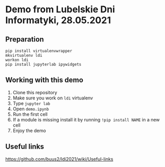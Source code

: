 # Demo from Lubelskie Dni Informatyki, 28.05.2021

## Preparation
```
pip install virtualenvwrapper
mkvirtualenv ldi
workon ldi
pip install jupyterlab ipywidgets
```

## Working with this demo

1. Clone this repository
2. Make sure you work on `ldi` virtualenv
3. Type `jupyter lab`
4. Open `demo.ipynb`
5. Run the first cell
6. If a module is missing install it by running `!pip install NAME` in a new cell
7. Enjoy the demo

## Useful links

https://github.com/buus2/ldi2021/wiki/Useful-links
